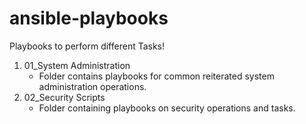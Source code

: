 # ansible-playbooks
Playbooks to perform different Tasks!
1. 01_System Administration
    * Folder contains playbooks for common reiterated system administration operations.
2. 02_Security Scripts
    * Folder containing playbooks on security operations and tasks.
